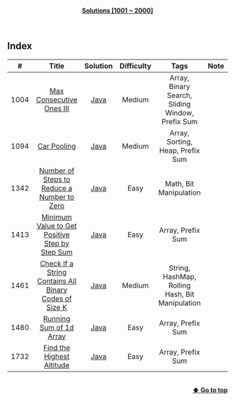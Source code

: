 <br/>
<p align="center">
    <b><u>Solutions [1001 ~ 2000]</u></b>
</p>
</br>

## Index

|#|Title|Solution|Difficulty|Tags|Note|
|:---:|:---:|:---:|:---:|:---:|:---:|
|1004|[Max Consecutive Ones III](https://leetcode.com/problems/max-consecutive-ones-iii/)|[Java](./Solutions/1004%20-%20Max%20Consecutive%20Ones%20III/MaxConsecutiveOnesIII.java)|Medium|Array, Binary Search, Sliding Window, Prefix Sum||
|1094|[Car Pooling](https://leetcode.com/problems/car-pooling/)|[Java](./Solutions/1094%20-%20Car%20Pooling/CarPooling.java)|Medium|Array, Sorting, Heap, Prefix Sum||
|1342|[Number of Steps to Reduce a Number to Zero](https://leetcode.com/problems/number-of-steps-to-reduce-a-number-to-zero/)|[Java](./Solutions/1342%20-%20Number%20of%20Steps%20to%20Reduce%20a%20Number%20to%20Zero/NumberOfStepsToReduceANumberToZero.java)|Easy|Math, Bit Manipulation||
|1413|[Minimum Value to Get Positive Step by Step Sum](https://leetcode.com/problems/minimum-value-to-get-positive-step-by-step-sum/)|[Java](./Solutions/1413%20-%20Minimum%20Value%20to%20Get%20Positive%20Step%20by%20Step%20Sum/MinimumValueToGetPositiveStepByStepSum.java)|Easy|Array, Prefix Sum||
|1461|[Check If a String Contains All Binary Codes of Size K](https://leetcode.com/problems/check-if-a-string-contains-all-binary-codes-of-size-k/)|[Java](./Solutions/1461%20-%20Check%20If%20a%20String%20Contains%20All%20Binary%20Codes%20of%20Size%20K/CheckIfAStringContainsAllBinaryCodesOfSizeK.java)|Medium|String, HashMap, Rolling Hash, Bit Manipulation||
|1480|[Running Sum of 1d Array](https://leetcode.com/problems/running-sum-of-1d-array/)|[Java](./Solutions/1480%20-%20Running%20Sum%20of%201d%20Array/RunningSumOf1dArray.java)|Easy|Array, Prefix Sum||
|1732|[Find the Highest Altitude](https://leetcode.com/problems/find-the-highest-altitude/)|[Java](./Solutions/1732%20-%20Find%20the%20Highest%20Altitude/FindTheHighestAltitude.java)|Easy|Array, Prefix Sum||

<br/>
<div align="right">
    <b><a href="#index">⬆️ Go to top</a></b>
</div>
